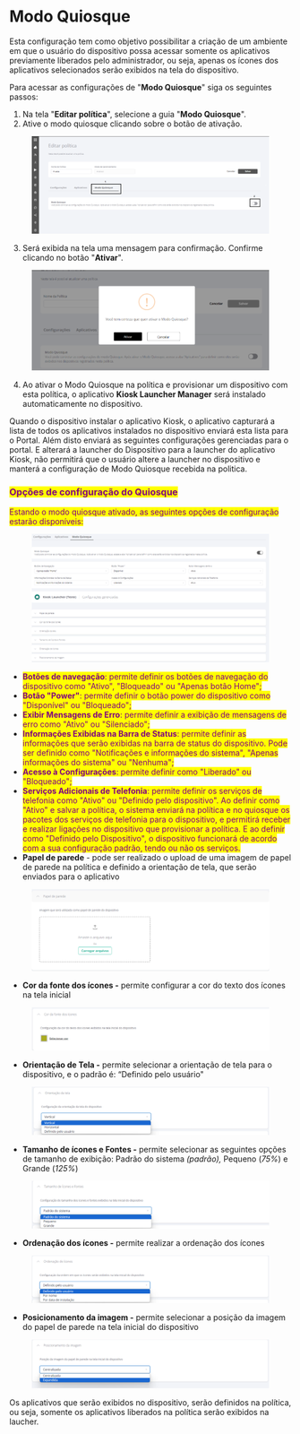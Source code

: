 # Modo Quiosque

Esta configuração tem como objetivo possibilitar a criação de um ambiente em que o usuário do dispositivo possa acessar somente os aplicativos previamente liberados pelo administrador, ou seja, apenas os ícones dos aplicativos selecionados serão exibidos na tela do dispositivo.

Para acessar as configurações de "**Modo Quiosque**" siga os seguintes passos:

1. Na tela "**Editar política**", selecione a guia "**Modo Quiosque**".
2. Ative o modo quiosque clicando sobre o botão de ativação.

<figure><img src="../../../.gitbook/assets/image (3) (1).png" alt=""><figcaption></figcaption></figure>

3. Será exibida na tela uma mensagem para confirmação. Confirme clicando no botão "**Ativar**".

<figure><img src="../../../.gitbook/assets/image (28).png" alt=""><figcaption></figcaption></figure>

4. Ao ativar o Modo Quiosque na política e provisionar um dispositivo com esta política, o aplicativo **Kiosk Launcher Manager** será instalado automaticamente no dispositivo.

Quando o dispositivo instalar o aplicativo Kiosk, o aplicativo capturará a lista de todos os aplicativos instalados no dispositivo enviará esta lista para o Portal. Além disto enviará as seguintes configurações gerenciadas para o portal.  E alterará a launcher do Dispositivo para a launcher do aplicativo Kiosk, não permitirá que o usuário altere a launcher no dispositivo e manterá a configuração de Modo Quiosque recebida na politica.

### <mark style="color:purple;">Opções de configuração do Quiosque</mark>

<mark style="color:purple;">Estando o modo quiosque ativado, as seguintes opções de configuração estarão disponíveis:</mark>&#x20;



<figure><img src="../../../.gitbook/assets/image (86).png" alt=""><figcaption></figcaption></figure>

* <mark style="color:purple;">**Botões de navegação**</mark><mark style="color:purple;">: permite definir os botões de navegação do dispositivo como "Ativo", "Bloqueado" ou "Apenas botão Home";</mark>
* <mark style="color:purple;">**Botão "Power"**</mark><mark style="color:purple;">:  permite definir o botão power do dispositivo como "Disponível" ou "Bloqueado";</mark>
* <mark style="color:purple;">**Exibir Mensagens de Erro**</mark><mark style="color:purple;">: permite definir a exibição de mensagens de erro como "Ativo" ou "Silenciado";</mark>
* <mark style="color:purple;">**Informações Exibidas na Barra de Status**</mark><mark style="color:purple;">: permite definir as informações que serão exibidas na barra de status do dispositivo.  Pode ser definido como "Notificações e informações do sistema", "Apenas informações do sistema" ou "Nenhuma";</mark>
* <mark style="color:purple;">**Acesso à Configurações**</mark><mark style="color:purple;">: permite definir como "Liberado" ou "Bloqueado";</mark>
* <mark style="color:purple;">**Serviços Adicionais de Telefonia**</mark><mark style="color:purple;">: permite definir os serviços de telefonia como "Ativo" ou "Definido pelo dispositivo".  Ao definir como "Ativo" e salvar a política, o sistema enviará na política e no quiosque os pacotes dos serviços de telefonia para o dispositivo, e permitirá receber e realizar ligações no dispositivo que provisionar a política. E ao definir como "Definido pelo Dispositivo", o dispositivo funcionará de acordo com a sua configuração padrão, tendo ou não os serviços.</mark>
* **Papel de parede** - pode ser realizado o upload de uma imagem de papel de parede na política e definido a orientação de tela, que serão enviados para o aplicativo

<figure><img src="../../../.gitbook/assets/image (63).png" alt=""><figcaption></figcaption></figure>

* **Cor da fonte dos ícones -** permite configurar a cor do texto dos ícones na tela inicial

<figure><img src="../../../.gitbook/assets/image (64).png" alt=""><figcaption></figcaption></figure>

* **Orientação de Tela -** permite selecionar a orientação de tela para o dispositivo, e o padrão é: “Definido pelo usuário"

<figure><img src="../../../.gitbook/assets/image (65).png" alt=""><figcaption></figcaption></figure>

* **Tamanho de ícones e Fontes -** permite selecionar as seguintes opções de tamanho de exibição: Padrão do sistema _(padrão),_ Pequeno (_75%_) e Grande (_125%_)

<figure><img src="../../../.gitbook/assets/image (66).png" alt=""><figcaption></figcaption></figure>

* **Ordenação dos ícones -** permite realizar a ordenação dos ícones

<figure><img src="../../../.gitbook/assets/image (67).png" alt=""><figcaption></figcaption></figure>

* **Posicionamento da imagem -** permite selecionar a posição da imagem do papel de parede na tela inicial do dispositivo

<figure><img src="../../../.gitbook/assets/image (68).png" alt=""><figcaption></figcaption></figure>

Os aplicativos que serão exibidos no dispositivo, serão definidos na política, ou seja, somente os aplicativos liberados na política serão exibidos na laucher.
